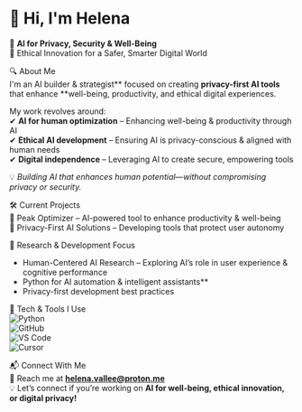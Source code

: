 # 👋 Hi, I'm Helena  

🚀 **AI for Privacy, Security & Well-Being**  
🔹 Ethical Innovation for a Safer, Smarter Digital World  

🔍 About Me  
I'm an AI builder & strategist** focused on creating **privacy-first AI tools** that enhance **well-being, productivity, and ethical digital experiences.

My work revolves around:  
✔ **AI for human optimization** – Enhancing well-being & productivity through AI  
✔ **Ethical AI development** – Ensuring AI is privacy-conscious & aligned with human needs  
✔ **Digital independence** – Leveraging AI to create secure, empowering tools  

💡 *Building AI that enhances human potential—without compromising privacy or security.*  

🛠️ Current Projects  
🔹 Peak Optimizer – AI-powered tool to enhance productivity & well-being  
🔹 Privacy-First AI Solutions – Developing tools that protect user autonomy   

📖 Research & Development Focus  
- Human-Centered AI Research – Exploring AI’s role in user experience & cognitive performance  
- Python for AI automation & intelligent assistants**  
- Privacy-first development best practices

🚀 Tech & Tools I Use  
![Python](https://img.shields.io/badge/-Python-3776AB?style=flat&logo=python&logoColor=white)  
![GitHub](https://img.shields.io/badge/-GitHub-181717?style=flat&logo=github&logoColor=white)  
![VS Code](https://img.shields.io/badge/-VS%20Code-007ACC?style=flat&logo=visual-studio-code&logoColor=white)  
![Cursor](https://img.shields.io/badge/-Cursor-FFCA28?style=flat)  

📬 Connect With Me  
📩 Reach me at **[helena.vallee@proton.me](mailto:helena.vallee@proton.me)**  
💡 Let’s connect if you’re working on **AI for well-being, ethical innovation, or digital privacy!**  
